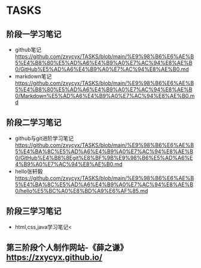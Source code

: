 # TASKS
## 阶段一学习笔记
* github笔记<https://github.com/zxycyx/TASKS/blob/main/%E9%98%B6%E6%AE%B5%E4%B8%80%E5%AD%A6%E4%B9%A0%E7%AC%94%E8%AE%B0/GitHub%E5%AD%A6%E4%B9%A0%E7%AC%94%E8%AE%B0.md>
* markdown笔记<https://github.com/zxycyx/TASKS/blob/main/%E9%98%B6%E6%AE%B5%E4%B8%80%E5%AD%A6%E4%B9%A0%E7%AC%94%E8%AE%B0/Markdown%E5%AD%A6%E4%B9%A0%E7%AC%94%E8%AE%B0.md>
## 阶段二学习笔记
* github与git进阶学习笔记<https://github.com/zxycyx/TASKS/blob/main/%E9%98%B6%E6%AE%B5%E4%BA%8C%E5%AD%A6%E4%B9%A0%E7%AC%94%E8%AE%B0/GitHub%E4%B8%8Egit%E8%BF%9B%E9%98%B6%E5%AD%A6%E4%B9%A0%E7%AC%94%E8%AE%B0.md>
* hello张轩毅<https://github.com/zxycyx/TASKS/blob/main/%E9%98%B6%E6%AE%B5%E4%BA%8C%E5%AD%A6%E4%B9%A0%E7%AC%94%E8%AE%B0/hello%E5%BC%A0%E8%BD%A9%E6%AF%85.md>
## 阶段三学习笔记
* html,css,java学习笔记<
## 第三阶段个人制作网站-《薛之谦》<https://zxycyx.github.io/>
